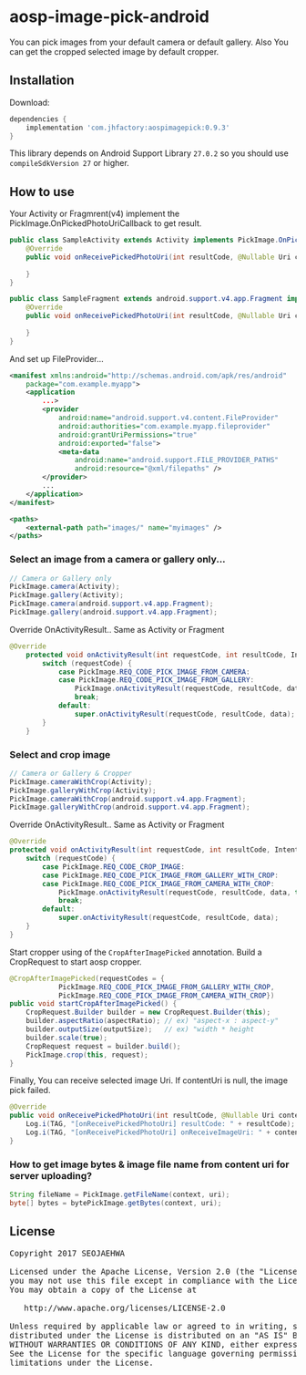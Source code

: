 # aosp-image-pick-android
You can pick images from your default camera or default gallery. 
Also You can get the cropped selected image by default cropper.


## Installation

Download:
```groovy
dependencies {
    implementation 'com.jhfactory:aospimagepick:0.9.3'
}
```
This library depends on Android Support Library `27.0.2` so you should use `compileSdkVersion 27` or higher.


## How to use

Your Activity or Fragmrent(v4) implement the PickImage.OnPickedPhotoUriCallback to get result.
```java
public class SampleActivity extends Activity implements PickImage.OnPickedPhotoUriCallback {
    @Override
    public void onReceivePickedPhotoUri(int resultCode, @Nullable Uri contentUri) {
  
    }
}
```
```java
public class SampleFragment extends android.support.v4.app.Fragment implements PickImage.OnPickedPhotoUriCallback {
    @Override
    public void onReceivePickedPhotoUri(int resultCode, @Nullable Uri contentUri) {
 
    }
}
```
And set up FileProvider...
```xml
<manifest xmlns:android="http://schemas.android.com/apk/res/android"
    package="com.example.myapp">
    <application
        ...>
        <provider
            android:name="android.support.v4.content.FileProvider"
            android:authorities="com.example.myapp.fileprovider"
            android:grantUriPermissions="true"
            android:exported="false">
            <meta-data
                android:name="android.support.FILE_PROVIDER_PATHS"
                android:resource="@xml/filepaths" />
        </provider>
        ...
    </application>
</manifest>
```
```xml
<paths>
    <external-path path="images/" name="myimages" />
</paths>
```

### Select an image from a camera or gallery only...
```java
// Camera or Gallery only
PickImage.camera(Activity);
PickImage.gallery(Activity);
PickImage.camera(android.support.v4.app.Fragment);
PickImage.gallery(android.support.v4.app.Fragment);
```
Override OnActivityResult..
Same as Activity or Fragment
```java
@Override
    protected void onActivityResult(int requestCode, int resultCode, Intent data) {
        switch (requestCode) {
            case PickImage.REQ_CODE_PICK_IMAGE_FROM_CAMERA:
            case PickImage.REQ_CODE_PICK_IMAGE_FROM_GALLERY:
                PickImage.onActivityResult(requestCode, resultCode, data, this);
                break;
            default:
                super.onActivityResult(requestCode, resultCode, data);
        }
    }
```

### Select and crop image
```java
// Camera or Gallery & Cropper
PickImage.cameraWithCrop(Activity);
PickImage.galleryWithCrop(Activity);
PickImage.cameraWithCrop(android.support.v4.app.Fragment);
PickImage.galleryWithCrop(android.support.v4.app.Fragment);
```

Override OnActivityResult..
Same as Activity or Fragment
```java
@Override
protected void onActivityResult(int requestCode, int resultCode, Intent data) {
    switch (requestCode) {
        case PickImage.REQ_CODE_CROP_IMAGE:
        case PickImage.REQ_CODE_PICK_IMAGE_FROM_GALLERY_WITH_CROP:
        case PickImage.REQ_CODE_PICK_IMAGE_FROM_CAMERA_WITH_CROP:
            PickImage.onActivityResult(requestCode, resultCode, data, this);
            break;
        default:
            super.onActivityResult(requestCode, resultCode, data);
    }
}
```

Start cropper using of the `CropAfterImagePicked` annotation.
Build a CropRequest to start aosp cropper.
```java
@CropAfterImagePicked(requestCodes = {
            PickImage.REQ_CODE_PICK_IMAGE_FROM_GALLERY_WITH_CROP,
            PickImage.REQ_CODE_PICK_IMAGE_FROM_CAMERA_WITH_CROP})
public void startCropAfterImagePicked() {
    CropRequest.Builder builder = new CropRequest.Builder(this);
    builder.aspectRatio(aspectRatio); // ex) "aspect-x : aspect-y"
    builder.outputSize(outputSize);   // ex) "width * height
    builder.scale(true);
    CropRequest request = builder.build();
    PickImage.crop(this, request);
}
```

Finally,
You can receive selected image Uri. If contentUri is null, the image pick failed.
```java
@Override
public void onReceivePickedPhotoUri(int resultCode, @Nullable Uri contentUri) {
    Log.i(TAG, "[onReceivePickedPhotoUri] resultCode: " + resultCode);
    Log.i(TAG, "[onReceivePickedPhotoUri] onReceiveImageUri: " + contentUri);
}
```
### How to get image bytes & image file name from content uri for server uploading?
```java
String fileName = PickImage.getFileName(context, uri);
byte[] bytes = bytePickImage.getBytes(context, uri);
```




## License
<pre>
Copyright 2017 SEOJAEHWA

Licensed under the Apache License, Version 2.0 (the "License");
you may not use this file except in compliance with the License.
You may obtain a copy of the License at

   http://www.apache.org/licenses/LICENSE-2.0

Unless required by applicable law or agreed to in writing, software
distributed under the License is distributed on an "AS IS" BASIS,
WITHOUT WARRANTIES OR CONDITIONS OF ANY KIND, either express or implied.
See the License for the specific language governing permissions and
limitations under the License.
</pre>
